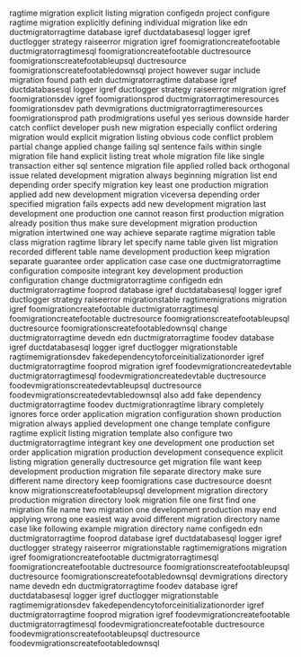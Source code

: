 ragtime migration explicit listing migration configedn project configure ragtime migration explicitly defining individual migration like edn ductmigratorragtime database igref ductdatabasesql logger igref ductlogger strategy raiseerror migration igref foomigrationcreatefootable ductmigratorragtimesql foomigrationcreatefootable ductresource foomigrationscreatefootableupsql ductresource foomigrationscreatefootabledownsql project however sugar include migration found path edn ductmigratorragtime database igref ductdatabasesql logger igref ductlogger strategy raiseerror migration igref foomigrationsdev igref foomigrationsprod ductmigratorragtimeresources foomigrationsdev path devmigrations ductmigratorragtimeresources foomigrationsprod path prodmigrations useful yes serious downside harder catch conflict developer push new migration especially conflict ordering migration would explicit migration listing obvious code conflict problem partial change applied change failing sql sentence fails within single migration file hand explicit listing treat whole migration file like single transaction either sql sentence migration file applied rolled back orthogonal issue related development migration always beginning migration list end depending order specify migration key least one production migration applied add new development migration viceversa depending order specified migration fails expects add new development migration last development one production one cannot reason first production migration already position thus make sure development migration production migration intertwined one way achieve separate ragtime migration table class migration ragtime library let specify name table given list migration recorded different table name development production keep migration separate guarantee order application case case one ductmigratorragtime configuration composite integrant key development production configuration change ductmigratorragtime configedn edn ductmigratorragtime fooprod database igref ductdatabasesql logger igref ductlogger strategy raiseerror migrationstable ragtimemigrations migration igref foomigrationcreatefootable ductmigratorragtimesql foomigrationcreatefootable ductresource foomigrationscreatefootableupsql ductresource foomigrationscreatefootabledownsql change ductmigratorragtime devedn edn ductmigratorragtime foodev database igref ductdatabasesql logger igref ductlogger migrationstable ragtimemigrationsdev fakedependencytoforceinitializationorder igref ductmigratorragtime fooprod migration igref foodevmigrationcreatedevtable ductmigratorragtimesql foodevmigrationcreatedevtable ductresource foodevmigrationscreatedevtableupsql ductresource foodevmigrationscreatedevtabledownsql also add fake dependency ductmigratorragtime foodev ductmigrationragtime library completely ignores force order application migration configuration shown production migration always applied development one change template configure ragtime explicit listing migration template also configure two ductmigratorragtime integrant key one development one production set order application migration production development consequence explicit listing migration generally ductresource get migration file want keep development production migration file separate directory make sure different name directory keep foomigrations case ductresource doesnt know migrationscreatefootableupsql development migration directory production migration directory look migration file one first find one migration file name two migration one development production may end applying wrong one easiest way avoid different migration directory name case like following example migration directory name configedn edn ductmigratorragtime fooprod database igref ductdatabasesql logger igref ductlogger strategy raiseerror migrationstable ragtimemigrations migration igref foomigrationcreatefootable ductmigratorragtimesql foomigrationcreatefootable ductresource foomigrationscreatefootableupsql ductresource foomigrationscreatefootabledownsql devmigrations directory name devedn edn ductmigratorragtime foodev database igref ductdatabasesql logger igref ductlogger migrationstable ragtimemigrationsdev fakedependencytoforceinitializationorder igref ductmigratorragtime fooprod migration igref foodevmigrationcreatefootable ductmigratorragtimesql foodevmigrationcreatefootable ductresource foodevmigrationscreatefootableupsql ductresource foodevmigrationscreatefootabledownsql